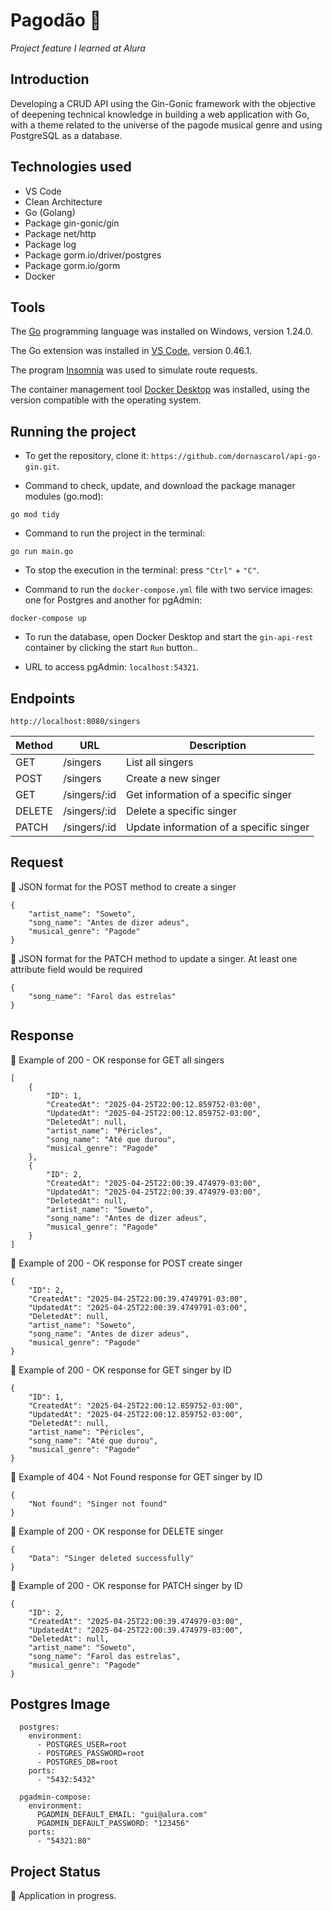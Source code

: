 # Pagodão :microphone:

_Project feature I learned at Alura_

## Introduction
Developing a CRUD API using the Gin-Gonic framework with the objective of deepening technical knowledge in building a web application with Go, with a theme related to the universe of the pagode musical genre and using PostgreSQL as a database.


## Technologies used
* VS Code
* Clean Architecture
* Go (Golang)
* Package gin-gonic/gin
* Package net/http
* Package log
* Package gorm.io/driver/postgres
* Package gorm.io/gorm
* Docker


## Tools
The <a href="https://go.dev/doc/install" target="_blank"> Go</a> programming language was installed on Windows, version 1.24.0.

The Go extension was installed in <a href="https://code.visualstudio.com/download" target="_blank"> VS Code</a>, version 0.46.1.

The program <a href="https://insomnia.rest/download" target="_blank" > Insomnia</a> was used to simulate route requests.

The container management tool <a href="https://www.docker.com/products/docker-desktop/" target="_blank" > Docker Desktop</a> was installed, using the version compatible with the operating system.


## Running the project
- To get the repository, clone it: `https://github.com/dornascarol/api-go-gin.git`.

- Command to check, update, and download the package manager modules (go.mod):
```
go mod tidy
```

- Command to run the project in the terminal:
```
go run main.go
```

- To stop the execution in the terminal: press `"Ctrl"` + `"C"`.

- Command to run the `docker-compose.yml` file with two service images: one for Postgres and another for pgAdmin:
```
docker-compose up
```

- To run the database, open Docker Desktop and start the `gin-api-rest` container by clicking the start `Run` button..

- URL to access pgAdmin: `localhost:54321`.


## Endpoints

`http://localhost:8080/singers`

| Method | URL          | Description                                      |
| ------ | -----------  | ------------------------------------------------ |
| GET    | /singers     | List all singers                                 |
| POST   | /singers     | Create a new singer                              |
| GET    | /singers/:id | Get information of a specific singer             |
| DELETE | /singers/:id | Delete a specific singer                         |
| PATCH  | /singers/:id | Update information of a specific singer          |


## Request
🔸 JSON format for the POST method to create a singer
```
{
	"artist_name": "Soweto",
	"song_name": "Antes de dizer adeus",
	"musical_genre": "Pagode"
}
```

🔸 JSON format for the PATCH method to update a singer. At least one attribute field would be required
```
{
	"song_name": "Farol das estrelas"
}
```

## Response
🔸 Example of 200 - OK response for GET all singers
```
[
	{
		"ID": 1,
		"CreatedAt": "2025-04-25T22:00:12.859752-03:00",
		"UpdatedAt": "2025-04-25T22:00:12.859752-03:00",
		"DeletedAt": null,
		"artist_name": "Péricles",
		"song_name": "Até que durou",
		"musical_genre": "Pagode"
	},
	{
		"ID": 2,
		"CreatedAt": "2025-04-25T22:00:39.474979-03:00",
		"UpdatedAt": "2025-04-25T22:00:39.474979-03:00",
		"DeletedAt": null,
		"artist_name": "Soweto",
		"song_name": "Antes de dizer adeus",
		"musical_genre": "Pagode"
	}
]
```

🔸 Example of 200 - OK response for POST create singer
```
{
	"ID": 2,
	"CreatedAt": "2025-04-25T22:00:39.4749791-03:00",
	"UpdatedAt": "2025-04-25T22:00:39.4749791-03:00",
	"DeletedAt": null,
	"artist_name": "Soweto",
	"song_name": "Antes de dizer adeus",
	"musical_genre": "Pagode"
}
```

🔸 Example of 200 - OK response for GET singer by ID
```
{
	"ID": 1,
	"CreatedAt": "2025-04-25T22:00:12.859752-03:00",
	"UpdatedAt": "2025-04-25T22:00:12.859752-03:00",
	"DeletedAt": null,
	"artist_name": "Péricles",
	"song_name": "Até que durou",
	"musical_genre": "Pagode"
}
```

🔸 Example of 404 - Not Found response for GET singer by ID
```
{
	"Not found": "Singer not found"
}
```

🔸 Example of 200 - OK response for DELETE singer
```
{
	"Data": "Singer deleted successfully"
}
```

🔸 Example of 200 - OK response for PATCH singer by ID
```
{
	"ID": 2,
	"CreatedAt": "2025-04-25T22:00:39.474979-03:00",
	"UpdatedAt": "2025-04-25T22:00:39.474979-03:00",
	"DeletedAt": null,
	"artist_name": "Soweto",
	"song_name": "Farol das estrelas",
	"musical_genre": "Pagode"
}
```


## Postgres Image
```
  postgres:
    environment:
      - POSTGRES_USER=root
      - POSTGRES_PASSWORD=root
      - POSTGRES_DB=root
    ports:
      - "5432:5432"

  pgadmin-compose:
    environment:
      PGADMIN_DEFAULT_EMAIL: "gui@alura.com"
      PGADMIN_DEFAULT_PASSWORD: "123456"
    ports:
      - "54321:80"
```


## Project Status
:construction: Application in progress.
